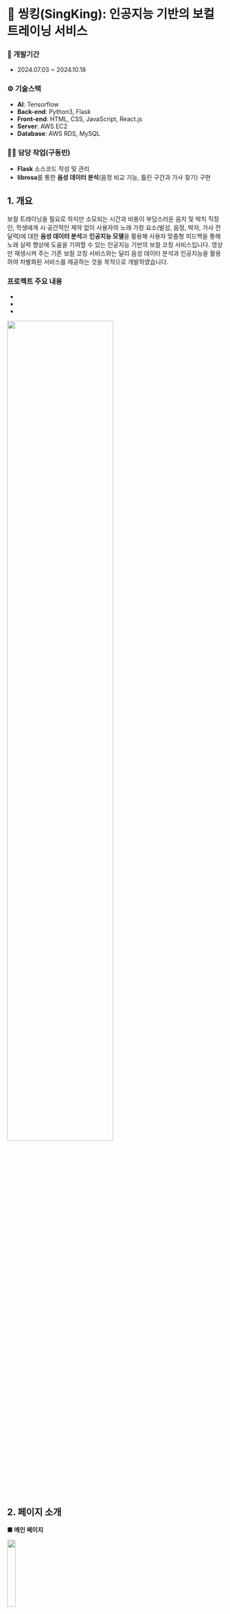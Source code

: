 # 🎤 씽킹(SingKing): 인공지능 기반의 보컬 트레이닝 서비스

### 📅 개발기간
- 2024.07.03 ~ 2024.10.18

### ⚙️ 기술스택
- **AI**: Tensorflow
- **Back-end**: Python3, Flask
- **Front-end**: HTML, CSS, JavaScript, React.js
- **Server**: AWS EC2
- **Database**: AWS RDS, MySQL

### 👨‍💼 담당 작업(구동빈)
- **Flask** 소스코드 작성 및 관리
- **librosa**를 통한 **음성 데이터 분석**(음정 비교 기능, 틀린 구간과 가사 찾기) 구현

## 1. 개요
보컬 트레이닝을 필요로 하지만 소모되는 시간과 비용이 부담스러운 음치 및 박치 직장인, 학생에게 시·공간적인 제약 없이 사용자의 노래 가창 요소(발성, 음정, 박자, 가사 전달력)에 대한 **음성 데이터 분석**과 **인공지능 모델**을 활용해 사용자 맞춤형 피드백을 통해 노래 실력 향상에 도움을 기여할 수 있는 인공지능 기반의 보컬 코칭 서비스입니다. 영상만 재생시켜 주는 기존 보컬 코칭 서비스와는 달리 음성 데이터 분석과 인공지능을 활용하여 차별화된 서비스를 제공하는 것을 목적으로 개발하였습니다.

### 프로젝트 주요 내용
-
-
-

<img src="https://github.com/user-attachments/assets/89b3538c-924b-4a13-a0b2-e08f9263fad0" width="70%" height="70%"/>

## 2. 페이지 소개
**■ 메인 페이지**

<img src="https://github.com/user-attachments/assets/952f1263-2318-409a-b476-700717aebc5f" width="20%" height="20%"/>

- 최상단에서 사용자 정보 확인 가능하도록 구현
- 두 번째 행에서 최근 정밀 트레이닝 기록 확인 가능하도록 구현
- 세 번째 행에서 이전 정밀 트레이닝 점수와 현재 점수 비교 가능하도록 구현
- 네 번째 행에서는 정밀 트레이닝 점수의 주간 랭킹 확인 가능하도록 구현

**■ 트레이닝 페이지**

<img src="https://github.com/user-attachments/assets/36b942c0-7ef2-4e69-aecd-fb53d7d33364" width="20%" height="20%"/>

- 4가지를 핵심 기능을 이용할 수 있도록 구현

**■ 트레이닝 페이지 - AI 음색 진단**

<img src="https://github.com/user-attachments/assets/44b9d4db-fe26-48cc-811c-8d238f8712f2" width="20%" height="20%"/>

<img src="https://github.com/user-attachments/assets/b776150a-f792-44f9-bb76-b0d130e3d72c" width="20%" height="20%"/>

- 사용자가 마이크 버튼을 눌러 음성을 녹음할 수 있는 기능 구현
- 입력된 목소리가 **네 개의 음색 정보**(발라드, 댄스, 락, 트로트) 중 가장 어울리는(유사한) 음색을 사용자에게 부여하도록 구현
- `모델 학습은 음성 데이터를 목소리의 특성 정보를 알 수 있는 MFCC로 변환하여 CNN을 통해 학습`


**■ 트레이닝 페이지 - 정밀 트레이닝**

<img src="https://github.com/user-attachments/assets/9cceae9a-cbfc-4656-961a-3c62b8dbd509" width="19%" height="19%"/>
<img src="https://github.com/user-attachments/assets/b965e78c-4be9-4101-824a-de1c59b697e8" width="19%" height="19%"/>
<img src="https://github.com/user-attachments/assets/5722ec76-cec1-4f8c-abbc-336baa6281a6" width="19%" height="19%"/>
<img src="https://github.com/user-attachments/assets/401ba3bf-9ba2-454e-a170-e06760d33c82" width="19%" height="19%"/>
<img src="https://github.com/user-attachments/assets/82197c44-afbd-4ace-8198-708f060332d7" width="19%" height="19%"/>

- 원하는 곡을 선정한 후 노래 가창 기능 구현
- 사용자 노래의 **음정과 박자**를 원곡 가수의 노래와 비교하여 점수 산정 기능 구현
- 사용자와 원곡 가수의 음정과 박자를 비교하여 두가지 **그래프로 표시** 기능 구현
- **틀린 구간을 선별**해 가사와 반주를 실행해 반복 연습 가능 구현

**■ 트레이닝 페이지 - 음역대 진단**

<img src="https://github.com/user-attachments/assets/c48378c5-ad99-4d79-b4f5-7259cd6844bf" width="20%" height="20%"/>

- 피아노 건반을 눌러서 재생되는 음정을 따라 음을 내면 사용자가 소리낸 음정과 주파수를 보여주는 기능 구현
- `1옥타브 ~ 3옥타브까지 확인 가능`

**■ 매칭 페이지**

<img src="https://github.com/user-attachments/assets/84711f62-c9e5-4fb3-8b0c-232a9d062839" width="20%" height="20%"/>
<img src="https://github.com/user-attachments/assets/87e46a35-395a-4bbd-a6b0-e57f4e109b85" width="20%" height="20%"/>

- 사용자 간의 멘토 멘티 매칭 (예정)
- 전문가와의 멘토 멘티 매칭 (예정)
- 사용자 멘토는 레벨 5이상부터 등록 가능 

**■ 마이 페이지**

<img src="https://github.com/user-attachments/assets/dd010647-f565-43e1-8ef3-c4321c95b49f" width="20%" height="20%"/>

- 음색 정보 확인 기능 구현
- 보컬 데이터 확인 기능 (예정)
- 트레이닝 기록 확인 기능 (예정)

## 3. 핵심 트러블 슈팅

<details>
<summary>Flask의 session 정보 유지 불가 문제 </summary>
  
  - 문제 정의
    - Flask의 session에 정보를 저장했을 때, 다른 엔드 포인트에서 session 정보를 인식하지 못하는 문제가 발생했다.
  - 사실 수집
    - 엔드포인트 하나 하나 session을 설정해보았지만, 해당 session을 설정했던 엔드포인트에서만 session 정보를 인식하고 나머지는 모두 인식하지 못한다.
  - 원인추론
    - 새로운 폴더와 HTML 파일 만들어 간단히 session 기능을 테스트해보니 문제가 없다.
    - 같은 코드를 js 파일과 함께 실행하면 session 정보를 인식하지 못한다.
    - js 파일에서 session 정보를 저장하는 것에 문제가 생긴 것 아닐까?
  - 조치 방안과 결과
    - (1) Flask 서버에서 CORS(Cross-Origin Resource Sharing) 허용 코드를 추가한다. `CORS(app, supports_credentials=True)`
    - (2) js파일의 Fetch 메서드에 쿠키 값 공유 허용 코드를 추가한다. `credentials: "include"`
    - 위 두가지 설정 이후 session 정보 공유 문제는 모두 해결되었다.
</details>


## 4. 그 외 트러블 슈팅

<details>
<summary> AWS EC2 서버 설정 </summary>

  - 일부 녹음이 Python 파일 자체로 진행되었는데, 그대로 AWS EC2 서버에 업로드하니 녹음 장치를 찾을 수 없다는 오류가 발생했다.
  - 녹음과 관련된 부분은 전부 프론트엔드 처리하고 녹음 받은 mp3 파일만 서버로 전송히여 서버에서는 mp3 파일을 받아 사용하는 방식으로 변경해 해결되었다.
</details>

